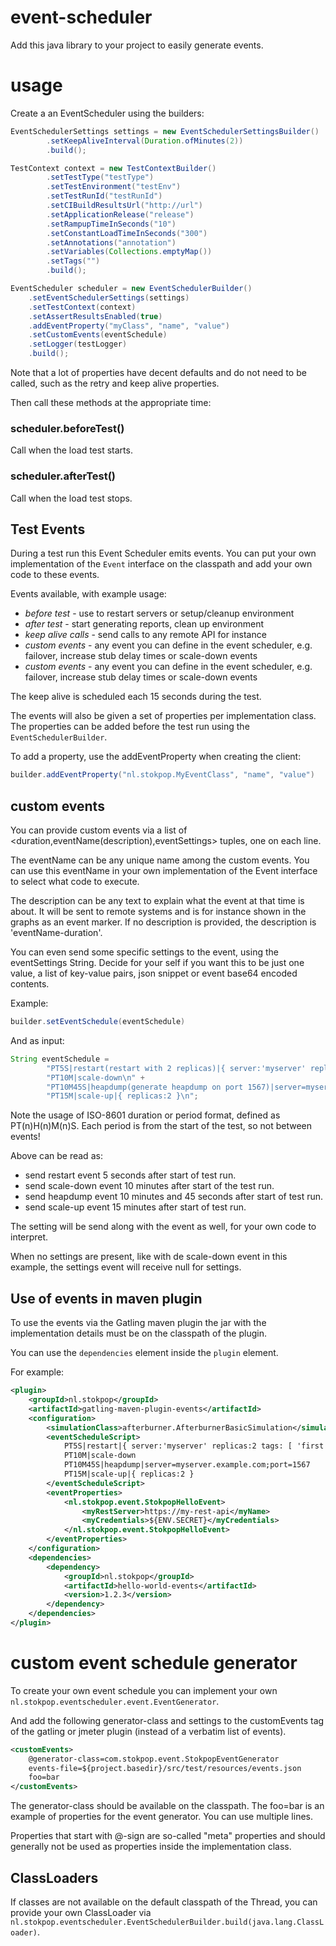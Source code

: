 # event-scheduler

Add this java library to your project to easily generate events.

# usage

Create a an EventScheduler using the builders:

```java
EventSchedulerSettings settings = new EventSchedulerSettingsBuilder()
        .setKeepAliveInterval(Duration.ofMinutes(2))
        .build();

TestContext context = new TestContextBuilder()
        .setTestType("testType")
        .setTestEnvironment("testEnv")
        .setTestRunId("testRunId")
        .setCIBuildResultsUrl("http://url")
        .setApplicationRelease("release")
        .setRampupTimeInSeconds("10")
        .setConstantLoadTimeInSeconds("300")
        .setAnnotations("annotation")
        .setVariables(Collections.emptyMap())
        .setTags("")
        .build();

EventScheduler scheduler = new EventSchedulerBuilder()
    .setEventSchedulerSettings(settings)
    .setTestContext(context)
    .setAssertResultsEnabled(true)
    .addEventProperty("myClass", "name", "value")
    .setCustomEvents(eventSchedule)
    .setLogger(testLogger)
    .build();
```

Note that a lot of properties have decent defaults and do not need to be 
called, such as the retry and keep alive properties.

Then call these methods at the appropriate time:

### scheduler.beforeTest()
Call when the load test starts. 

### scheduler.afterTest()
Call when the load test stops. 

## Test Events

During a test run this Event Scheduler emits events. You can put
your own implementation of the `Event` interface on the classpath
and add your own code to these events.

Events available, with example usage:
* _before test_ - use to restart servers or setup/cleanup environment
* _after test_ - start generating reports, clean up environment
* _keep alive calls_ - send calls to any remote API for instance
* _custom events_ - any event you can define in the event scheduler, e.g. failover, increase stub delay times or scale-down events 
* _custom events_ - any event you can define in the event scheduler, e.g. failover, increase stub delay times or scale-down events 

The keep alive is scheduled each 15 seconds during the test.

The events will also be given a set of properties per implementation class.
The properties can be added before the test run using the `EventSchedulerBuilder`.

To add a property, use the addEventProperty when creating the client:

```java
builder.addEventProperty("nl.stokpop.MyEventClass", "name", "value")
```
	
## custom events

You can provide custom events via a list of <duration,eventName(description),eventSettings> tuples, 
one on each line.

The eventName can be any unique name among the custom events. You can use this eventName
in your own implementation of the Event interface to select what code to execute.

The description can be any text to explain what the event at that time is about. It will
be sent to remote systems and is for instance shown in the graphs as an event marker. 
If no description is provided, the description is 'eventName-duration'.

You can even send some specific settings to the event, using the eventSettings String.
Decide for your self if you want this to be just one value, a list of key-value pairs, 
json snippet or event base64 encoded contents.

Example:

```java
builder.setEventSchedule(eventSchedule)
```    
And as input:

```java
String eventSchedule =
        "PT5S|restart(restart with 2 replicas)|{ server:'myserver' replicas:2 tags: [ 'first', 'second' ] }\n" +
        "PT10M|scale-down\n" +
        "PT10M45S|heapdump(generate heapdump on port 1567)|server=myserver.example.com;port=1567\n" +
        "PT15M|scale-up|{ replicas:2 }\n";
```

Note the usage of ISO-8601 duration or period format, defined as PT(n)H(n)M(n)S.
Each period is from the start of the test, so not between events!

Above can be read as: 
* send restart event 5 seconds after start of test run. 
* send scale-down event 10 minutes after start of the test run.
* send heapdump event 10 minutes and 45 seconds after start of test run.
* send scale-up event 15 minutes after start of test run.

The setting will be send along with the event as well, for your own code to interpret.

When no settings are present, like with de scale-down event in this example, the settings
event will receive null for settings.

## Use of events in maven plugin

To use the events via the Gatling maven plugin the jar with the
implementation details must be on the classpath of the plugin.

You can use the `dependencies` element inside the `plugin` element.

For example:

```xml 
<plugin>
    <groupId>nl.stokpop</groupId>
    <artifactId>gatling-maven-plugin-events</artifactId>
    <configuration>
        <simulationClass>afterburner.AfterburnerBasicSimulation</simulationClass>
        <eventScheduleScript>
            PT5S|restart|{ server:'myserver' replicas:2 tags: [ 'first', 'second' ] }
            PT10M|scale-down
            PT10M45S|heapdump|server=myserver.example.com;port=1567
            PT15M|scale-up|{ replicas:2 }
        </eventScheduleScript>
        <eventProperties>
            <nl.stokpop.event.StokpopHelloEvent>
                <myRestServer>https://my-rest-api</myName>
                <myCredentials>${ENV.SECRET}</myCredentials>
            </nl.stokpop.event.StokpopHelloEvent>
        </eventProperties>
    </configuration>
    <dependencies>
        <dependency>
            <groupId>nl.stokpop</groupId>
            <artifactId>hello-world-events</artifactId>
            <version>1.2.3</version>
        </dependency>
    </dependencies>
</plugin>
```

# custom event schedule generator

To create your own event schedule you can implement your own
`nl.stokpop.eventscheduler.event.EventGenerator`.

And add the following generator-class and settings to the customEvents tag
of the gatling or jmeter plugin (instead of a verbatim list of events).

```xml
<customEvents>
    @generator-class=com.stokpop.event.StokpopEventGenerator
    events-file=${project.basedir}/src/test/resources/events.json
    foo=bar
</customEvents>
```

The generator-class should be available on the classpath.
The foo=bar is an example of properties for the event generator.
You can use multiple lines.

Properties that start with @-sign are so-called "meta" properties and
should generally not be used as properties inside the implementation class.   

## ClassLoaders
If classes are not available on the default classpath of the Thread, you can provide your
own ClassLoader via `nl.stokpop.eventscheduler.EventSchedulerBuilder.build(java.lang.ClassLoader)`.
